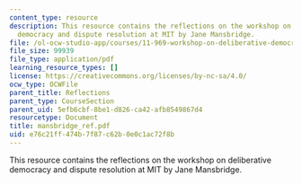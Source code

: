 ```yaml
---
content_type: resource
description: This resource contains the reflections on the workshop on deliberative
  democracy and dispute resolution at MIT by Jane Mansbridge.
file: /ol-ocw-studio-app/courses/11-969-workshop-on-deliberative-democracy-and-dispute-resolution-summer-2005/e76c21ff474b7f87c62b0e0c1ac72f8b_mansbridge_ref.pdf
file_size: 99939
file_type: application/pdf
learning_resource_types: []
license: https://creativecommons.org/licenses/by-nc-sa/4.0/
ocw_type: OCWFile
parent_title: Reflections
parent_type: CourseSection
parent_uid: 5efb6cbf-8be1-d826-ca42-afb8549867d4
resourcetype: Document
title: mansbridge_ref.pdf
uid: e76c21ff-474b-7f87-c62b-0e0c1ac72f8b
---
```

This resource contains the reflections on the workshop on deliberative democracy and dispute resolution at MIT by Jane Mansbridge.